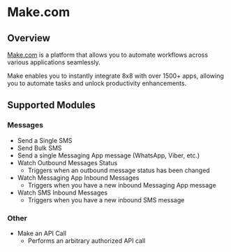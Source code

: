 # Make.com

## Overview

[Make.com](https://www.help.make.com/en/help/apps/communication/8x8) is a platform that allows you to automate workflows across various applications seamlessly.

Make enables you to instantly integrate 8x8 with over 1500+ apps, allowing you to automate tasks and unlock productivity enhancements.

## Supported Modules

### Messages

* Send a Single SMS
* Send Bulk SMS
* Send a single Messaging App message (WhatsApp, Viber, etc.)
* Watch Outbound Messages Status
	+ Triggers when an outbound message status has been changed
* Watch Messaging App Inbound Messages
	+ Triggers when you have a new inbound Messaging App message
* Watch SMS Inbound Messages
	+ Triggers when you have a new inbound SMS message

### Other

* Make an API Call
	+ Performs an arbitrary authorized API call

